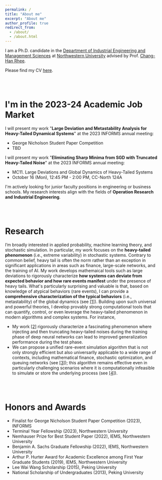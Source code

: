 ```yaml
---
permalink: /
title: "About me"
excerpt: "About me"
author_profile: true
redirect_from: 
  - /about/
  - /about.html
---
```



I am a Ph.D. candidate in the [Department of Industrial Engineering and Management Sciences](https://www.mccormick.northwestern.edu/industrial/) at [Northwestern
University](https://www.northwestern.edu/) advised by Prof. [Chang-Han Rhee](https://chrhee.github.io/). 

Please find my CV [here](https://joshwang0322.github.io/files/XingyuWangCV2023Sep.pdf).

<br/><br/>

I'm in the 2023-24 Academic Job Market
======

I will present my work "**Large Deviation and Metastability Analysis for Heavy-Tailed Dynamical Systems**" at the 2023 INFORMS annual meeting:
- George Nicholson Student Paper Competition
- TBD

I will present my work "**Eliminating Sharp Minima from SGD with Truncated Heavy-Tailed Noise**" at the 2023 INFORMS annual meeting:
- MC11. Large Deviations and Global Dynamics of Heavy-Tailed Systems
- October 16 (Mon), 12:45 PM - 2:00 PM,  CC-North 124A

I'm actively looking for junior faculty positions in engineering or business schools. My research interests align with the fields of **Operation Research and Industrial Engineering**. 

<br/><br/>

Research
======

I’m broadly interested in applied probability, machine learning theory, and stochastic simulation. In particular, my work focuses on the **heavy-tailed phenomenon** (i.e., extreme variability) in stochastic systems. Contrary to common belief, heavy tail is often the norm rather than an exception in significant applications in areas such as finance, large-scale networks, and the training of AI. My work develops mathemaical tools such as large deviations to rigorously characterize **how systems can deviate from expected behavior and how rare events manifest** under the presence of heavy tails. What's particularly surprising and valuable is that, based on knowledge of atypical behaviors (rare events), I can provide a **comprehensive characterization of the typical behaviors** (i.e., metastability) of the global dynamics (see [[1]](https://arxiv.org/pdf/2307.03479.pdf)). Building upon such universal and powerful theories, I develop provably strong computational tools that can quantify, control, or even leverage the heavy-tailed phenomenon in modern algorithms and complex systems. For instance,
- My work [[2]](https://openreview.net/pdf?id=B3Nde6lvab) rigorously characterize a fascinating phenomenon where injecting and then truncating heavy-tailed noises during the training phase of deep neural networks can lead to improved generalization performance during the test phase.
- We can propose a unified rare-event simulation algorithm that is not only strongly efficient but also universarlly applicable to a wide range of contexts, including mathematical finance, stochastic optimization, and queuing networks (see [[3]](https://joshwang0322.github.io/files/WangRhee23b.pdf)); this algorithm remains effective even in particularly challenging scenarios where it is computationally infeasible to simulate or store the underlying process (see [[4]](https://informs-sim.org/wsc20papers/034.pdf)). 

<br/><br/>


Honors and Awards
======

- Finalist for George Nicholson Student Paper Competition (2023), INFORMS
- Terminal Year Fellowship (2023), Northwestern University
- Nemhauser Prize for Best Student Paper (2022), IEMS, Northwestern University
- Benjamin A. Sachs Graduate Fellowship (2022), IEMS, Northwestern University
- Arthur P. Hurter Award for Academic Excellence among First Year Graduate Students (2019), IEMS, Northwestern University
- Lee Wai Wang Scholarship (2015), Peking University
- National Scholarship of Undergraduates (2013), Peking University
